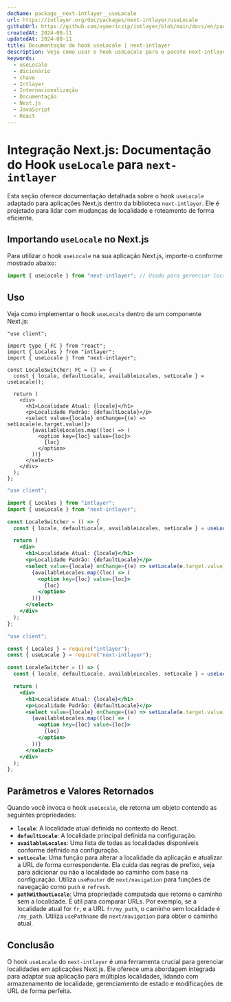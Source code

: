 ```yaml
---
docName: package__next-intlayer__useLocale
url: https://intlayer.org/doc/packages/next-intlayer/useLocale
githubUrl: https://github.com/aymericzip/intlayer/blob/main/docs/en/packages/next-intlayer/useLocale.md
createdAt: 2024-08-11
updatedAt: 2024-08-11
title: Documentação do hook useLocale | next-intlayer
description: Veja como usar o hook useLocale para o pacote next-intlayer
keywords:
  - useLocale
  - dicionário
  - chave
  - Intlayer
  - Internacionalização
  - Documentação
  - Next.js
  - JavaScript
  - React
---
```


# Integração Next.js: Documentação do Hook `useLocale` para `next-intlayer`

Esta seção oferece documentação detalhada sobre o hook `useLocale` adaptado para aplicações Next.js dentro da biblioteca `next-intlayer`. Ele é projetado para lidar com mudanças de localidade e roteamento de forma eficiente.

## Importando `useLocale` no Next.js

Para utilizar o hook `useLocale` na sua aplicação Next.js, importe-o conforme mostrado abaixo:

```javascript
import { useLocale } from "next-intlayer"; // Usado para gerenciar localidades e roteamento no Next.js
```

## Uso

Veja como implementar o hook `useLocale` dentro de um componente Next.js:

```tsx fileName="src/components/LocaleSwitcher.tsx" codeFormat="typescript"
"use client";

import type { FC } from "react";
import { Locales } from "intlayer";
import { useLocale } from "next-intlayer";

const LocaleSwitcher: FC = () => {
  const { locale, defaultLocale, availableLocales, setLocale } = useLocale();

  return (
    <div>
      <h1>Localidade Atual: {locale}</h1>
      <p>Localidade Padrão: {defaultLocale}</p>
      <select value={locale} onChange={(e) => setLocale(e.target.value)}>
        {availableLocales.map((loc) => (
          <option key={loc} value={loc}>
            {loc}
          </option>
        ))}
      </select>
    </div>
  );
};
```

```jsx fileName="src/components/LocaleSwitcher.mjx" codeFormat="esm"
"use client";

import { Locales } from "intlayer";
import { useLocale } from "next-intlayer";

const LocaleSwitcher = () => {
  const { locale, defaultLocale, availableLocales, setLocale } = useLocale();

  return (
    <div>
      <h1>Localidade Atual: {locale}</h1>
      <p>Localidade Padrão: {defaultLocale}</p>
      <select value={locale} onChange={(e) => setLocale(e.target.value)}>
        {availableLocales.map((loc) => (
          <option key={loc} value={loc}>
            {loc}
          </option>
        ))}
      </select>
    </div>
  );
};
```

```jsx fileName="src/components/LocaleSwitcher.csx" codeFormat="commonjs"
"use client";

const { Locales } = require("intlayer");
const { useLocale } = require("next-intlayer");

const LocaleSwitcher = () => {
  const { locale, defaultLocale, availableLocales, setLocale } = useLocale();

  return (
    <div>
      <h1>Localidade Atual: {locale}</h1>
      <p>Localidade Padrão: {defaultLocale}</p>
      <select value={locale} onChange={(e) => setLocale(e.target.value)}>
        {availableLocales.map((loc) => (
          <option key={loc} value={loc}>
            {loc}
          </option>
        ))}
      </select>
    </div>
  );
};
```

## Parâmetros e Valores Retornados

Quando você invoca o hook `useLocale`, ele retorna um objeto contendo as seguintes propriedades:

- **`locale`**: A localidade atual definida no contexto do React.
- **`defaultLocale`**: A localidade principal definida na configuração.
- **`availableLocales`**: Uma lista de todas as localidades disponíveis conforme definido na configuração.
- **`setLocale`**: Uma função para alterar a localidade da aplicação e atualizar a URL de forma correspondente. Ela cuida das regras de prefixo, seja para adicionar ou não a localidade ao caminho com base na configuração. Utiliza `useRouter` de `next/navigation` para funções de navegação como `push` e `refresh`.
- **`pathWithoutLocale`**: Uma propriedade computada que retorna o caminho sem a localidade. É útil para comparar URLs. Por exemplo, se a localidade atual for `fr`, e a URL `fr/my_path`, o caminho sem localidade é `/my_path`. Utiliza `usePathname` de `next/navigation` para obter o caminho atual.

## Conclusão

O hook `useLocale` do `next-intlayer` é uma ferramenta crucial para gerenciar localidades em aplicações Next.js. Ele oferece uma abordagem integrada para adaptar sua aplicação para múltiplas localidades, lidando com armazenamento de localidade, gerenciamento de estado e modificações de URL de forma perfeita.
